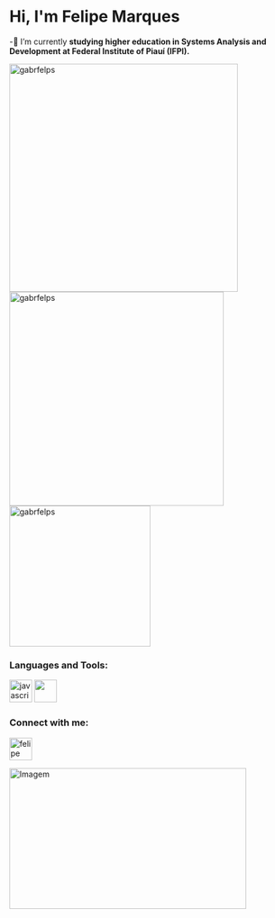 <h1 align="left">Hi, I'm Felipe Marques</h1>

-🌱 I’m currently **studying higher education in Systems Analysis and Development at Federal Institute of Piauí (IFPI).**

<div align="left">
    <img src="https://github-readme-streak-stats.herokuapp.com/?user=gabrfelps&theme=tokyonight" alt="gabrfelps" width="405" />
    <img src="https://github-readme-stats.vercel.app/api?username=gabrfelps&show_icons=true&locale=en&theme=tokyonight" alt="gabrfelps" width="380" />
    <img src="https://github-readme-stats.vercel.app/api/top-langs?username=gabrfelps&show_icons=true&locale=en&layout=compact&theme=tokyonight" alt="gabrfelps" width="250" />
</div>

<h3 align="left">Languages and Tools:</h3>
<p align="left">
    <a href="https://developer.mozilla.org/en-US/docs/Web/JavaScript" target="_blank" rel="noreferrer"><img src="https://user-images.githubusercontent.com/74038190/212257454-16e3712e-945a-4ca2-b238-408ad0bf87e6.gif" alt="javascript" width="40" height="40"/></a>
    <a href="https://www.python.org" target="_blank" rel="noreferrer"><img src="https://user-images.githubusercontent.com/74038190/212257472-08e52665-c503-4bd9-aa20-f5a4dae769b5.gif" width="40" height="40"/></a>
</p>

<h3 align="left">Connect with me:</h3>
<p align="left">
    <a href="https://www.linkedin.com/in/felipe-gabriel-freitas-marques-8370912b1/" target="_blank"><img align="center" src="https://user-images.githubusercontent.com/74038190/235294012-0a55e343-37ad-4b0f-924f-c8431d9d2483.gif" alt="felipe gabriel freitas marques" height="40" width="40" /></a>
</p>

<p align="left">
    <img src="https://user-images.githubusercontent.com/74038190/225813708-98b745f2-7d22-48cf-9150-083f1b00d6c9.gif" alt="Imagem" width="420" height="250">
</p>
